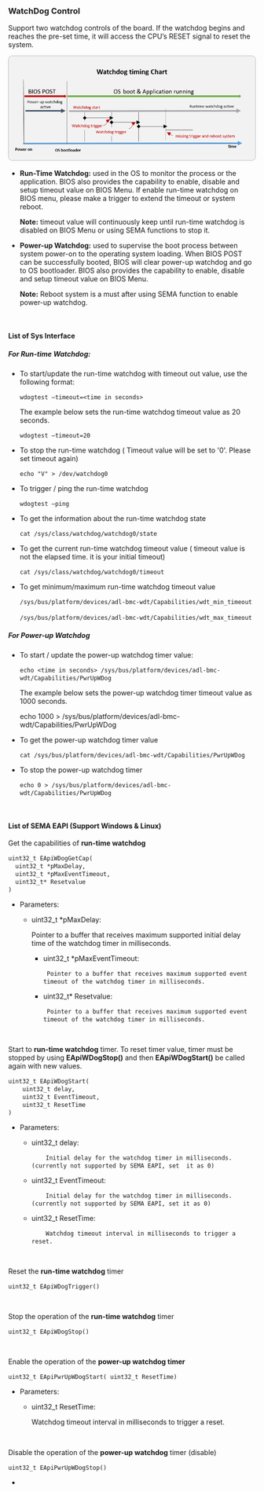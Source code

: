 ### WatchDog Control

Support two watchdog controls of the board. If the watchdog begins and reaches the pre-set time, it will access the CPU’s RESET signal to reset the system.

![watchdog_timing_chart](WatchDog.assets/watchdog_timing_chart.png)



* **Run-Time Watchdog:** used in the OS to monitor the process or the application. BIOS also provides the capability to enable, disable and setup timeout value on BIOS Menu. If enable run-time watchdog on BIOS menu, please make a trigger to extend the timeout or system reboot.

  **Note:** timeout value will continuously keep until run-time watchdog is disabled on BIOS Menu or using SEMA functions to stop it.  



* **Power-up Watchdog:** used to supervise the boot process between system power-on to the operating system loading. When BIOS POST can be successfully booted, BIOS will clear power-up watchdog and go to OS bootloader. BIOS also provides the capability to enable, disable and setup timeout value on BIOS Menu.  

  **Note:** Reboot system is a must after using SEMA function to enable power-up watchdog.

<br />



#### List of Sys Interface 


##### For Run-time Watchdog: 

* To start/update the run-time watchdog with timeout out value, use the following format:
  ```
  wdogtest –timeout=<time in seconds>
  ```
  
  The example below sets the run-time watchdog timeout value as 20 seconds.
  ```
  wdogtest –timeout=20
  ```
  
* To stop the run-time watchdog ( Timeout value will be set to '0'. Please set timeout again)
  ```
  echo "V" > /dev/watchdog0
  ```
  
* To trigger / ping the run-time watchdog
  ```
  wdogtest –ping
  ```
  
* To get the information about the run-time watchdog state
  ```
  cat /sys/class/watchdog/watchdog0/state
  ```
* To get the current run-time watchdog timeout value ( timeout value is not the elapsed time. it is your initial timeout)   
  ```
  cat /sys/class/watchdog/watchdog0/timeout
  ```
* To get minimum/maximum run-time watchdog timeout value
  ```
  /sys/bus/platform/devices/adl-bmc-wdt/Capabilities/wdt_min_timeout
  
  /sys/bus/platform/devices/adl-bmc-wdt/Capabilities/wdt_max_timeout
  ```
  
##### For Power-up Watchdog  

* To start / update the power-up watchdog timer value:
  ```
  echo <time in seconds> /sys/bus/platform/devices/adl-bmc-wdt/Capabilities/PwrUpWDog
  ```
  The example below sets the power-up watchdog timer timeout value as 1000 seconds.   
  
  echo 1000 > /sys/bus/platform/devices/adl-bmc-wdt/Capabilities/PwrUpWDog

* To get the power-up watchdog timer value
  ```
  cat /sys/bus/platform/devices/adl-bmc-wdt/Capabilities/PwrUpWDog
  ```

* To stop the power-up watchdog timer
  ```
  echo 0 > /sys/bus/platform/devices/adl-bmc-wdt/Capabilities/PwrUpWDog
  ```



<br />

#### List of SEMA EAPI (Support Windows & Linux)

Get the capabilities of **run-time watchdog**

  ```
uint32_t EApiWDogGetCap(
    uint32_t *pMaxDelay,
    uint32_t *pMaxEventTimeout,
    uint32_t* Resetvalue
)
  ```

* Parameters:
  * uint32_t *pMaxDelay:

    Pointer to a buffer that receives maximum supported initial delay time of the watchdog timer in milliseconds.

     * uint32_t *pMaxEventTimeout:

    		Pointer to a buffer that receives maximum supported event timeout of the watchdog timer in milliseconds.

     * uint32_t* Resetvalue:

    		Pointer to a buffer that receives maximum supported event timeout of the watchdog timer in milliseconds.



  <br />

Start to **run-time watchdog** timer. To reset timer value, timer must be stopped by using **EApiWDogStop()** and then **EApiWDogStart()** be called again with new values.  

```
uint32_t EApiWDogStart(
    uint32_t delay,
    uint32_t EventTimeout,
    uint32_t ResetTime
)
```

* Parameters:

  * uint32_t delay:

    		Initial delay for the watchdog timer in milliseconds. (currently not supported by SEMA EAPI, set  it as 0)

  * uint32_t EventTimeout:

    		Initial delay for the watchdog timer in milliseconds. (currently not supported by SEMA EAPI, set it as 0)

  * uint32_t ResetTime:

    		Watchdog timeout interval in milliseconds to trigger a reset.

<br>



Reset the **run-time watchdog** timer


```
uint32_t EApiWDogTrigger()
```



<br>

Stop the operation of the **run-time watchdog** timer

```
uint32_t EApiWDogStop()
```



<br>

Enable the operation of the **power-up watchdog timer**


```
uint32_t EApiPwrUpWDogStart( uint32_t ResetTime)
```

* Parameters:

  * uint32_t ResetTime:

    Watchdog timeout interval in milliseconds to trigger a reset.

<br>



Disable the operation of the **power-up watchdog** timer (disable)


```
uint32_t EApiPwrUpWDogStop()
```

* 
